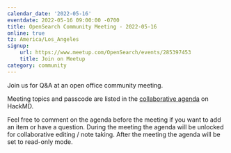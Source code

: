 ```yaml
---
calendar_date: '2022-05-16'
eventdate: 2022-05-16 09:00:00 -0700
title: OpenSearch Community Meeting - 2022-05-16
online: true
tz: America/Los_Angeles
signup:
    url: https://www.meetup.com/OpenSearch/events/285397453
    title: Join on Meetup
category: community
---
```


Join us for Q&A at an open office community meeting.

Meeting topics and passcode are listed in the [collaborative agenda](https://hackmd.io/@HmdZWaVnQU6M8icdvC5TwQ/ByxUkAaEq) on HackMD.

Feel free to comment on the agenda before the meeting if you want to add an item or have a question.
During the meeting the agenda will be unlocked for collaborative editing / note taking. After the meeting the agenda will be set to read-only mode.
